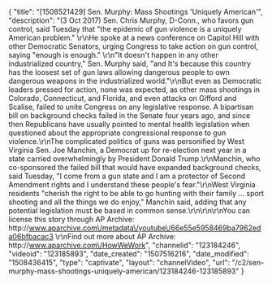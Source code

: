 {
    "title": "[1508521429] Sen. Murphy: Mass Shootings 'Uniquely American'",
    "description": "(3 Oct 2017) Sen. Chris Murphy, D-Conn., who favors gun control, said Tuesday that \"the epidemic of gun violence is a uniquely American problem.\" \r\nHe spoke at a news conference on Capitol Hill with other Democratic Senators, urging Congress to take action on gun control, saying \"enough is enough.\" \r\n\"It doesn't happen in any other industrialized country,\" Sen. Murphy said, \"and It's because this country has the loosest set of gun laws allowing dangerous people to own dangerous weapons in the industrialized world.\"\r\nBut even as Democratic leaders pressed for action, none was expected, as other mass shootings in Colorado, Connecticut, and Florida, and even attacks on Gifford and Scalise, failed to unite Congress on any legislative response. A bipartisan bill on background checks failed in the Senate four years ago, and since then Republicans have usually pointed to mental health legislation when questioned about the appropriate congressional response to gun violence.\r\nThe complicated politics of guns was personified by West Virginia Sen. Joe Manchin, a Democrat up for re-election next year in a state carried overwhelmingly by President Donald Trump.\r\nManchin, who co-sponsored the failed bill that would have expanded background checks, said Tuesday, \"I come from a gun state and I am a protector of Second Amendment rights and I understand these people's fear.\"\r\nWest Virginia residents \"cherish the right to be able to go hunting with their family ... sport shooting and all the things we do enjoy,\" Manchin said, adding that any potential legislation must be based in common sense.\r\n\r\n\r\nYou can license this story through AP Archive: http:\/\/www.aparchive.com\/metadata\/youtube\/66e55e5958469ba7962eda06bfbacac3 \r\nFind out more about AP Archive: http:\/\/www.aparchive.com\/HowWeWork",
    "channelid": "123184246",
    "videoid": "123185893",
    "date_created": "1507516216",
    "date_modified": "1508436415",
    "type": "captivate",
    "layout": "channelVideo",
    "url": "\/c2\/sen-murphy-mass-shootings-uniquely-american\/123184246-123185893"
}
